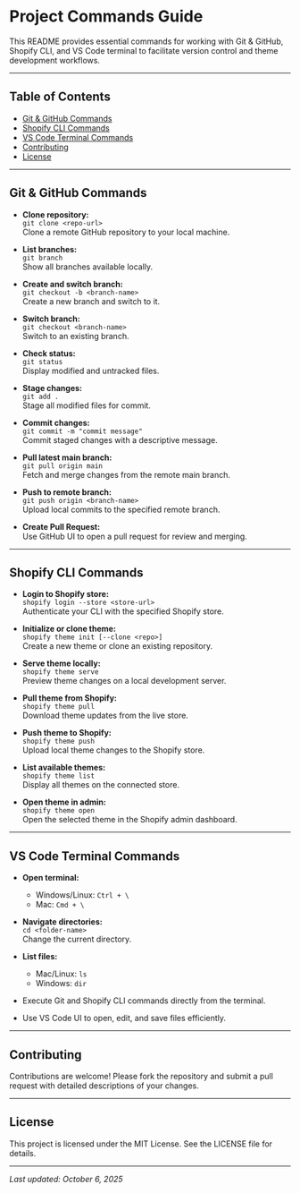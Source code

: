# Project Commands Guide

This README provides essential commands for working with Git & GitHub, Shopify CLI, and VS Code terminal to facilitate version control and theme development workflows.

---

## Table of Contents

- [Git & GitHub Commands](#git--github-commands)
- [Shopify CLI Commands](#shopify-cli-commands)
- [VS Code Terminal Commands](#vs-code-terminal-commands)
- [Contributing](#contributing)
- [License](#license)

---

## Git & GitHub Commands

- **Clone repository:**  
  `git clone <repo-url>`  
  Clone a remote GitHub repository to your local machine.

- **List branches:**  
  `git branch`  
  Show all branches available locally.

- **Create and switch branch:**  
  `git checkout -b <branch-name>`  
  Create a new branch and switch to it.

- **Switch branch:**  
  `git checkout <branch-name>`  
  Switch to an existing branch.

- **Check status:**  
  `git status`  
  Display modified and untracked files.

- **Stage changes:**  
  `git add .`  
  Stage all modified files for commit.

- **Commit changes:**  
  `git commit -m "commit message"`  
  Commit staged changes with a descriptive message.

- **Pull latest main branch:**  
  `git pull origin main`  
  Fetch and merge changes from the remote main branch.

- **Push to remote branch:**  
  `git push origin <branch-name>`  
  Upload local commits to the specified remote branch.

- **Create Pull Request:**  
  Use GitHub UI to open a pull request for review and merging.

---

## Shopify CLI Commands

- **Login to Shopify store:**  
  `shopify login --store <store-url>`  
  Authenticate your CLI with the specified Shopify store.

- **Initialize or clone theme:**  
  `shopify theme init [--clone <repo>]`  
  Create a new theme or clone an existing repository.

- **Serve theme locally:**  
  `shopify theme serve`  
  Preview theme changes on a local development server.

- **Pull theme from Shopify:**  
  `shopify theme pull`  
  Download theme updates from the live store.

- **Push theme to Shopify:**  
  `shopify theme push`  
  Upload local theme changes to the Shopify store.

- **List available themes:**  
  `shopify theme list`  
  Display all themes on the connected store.

- **Open theme in admin:**  
  `shopify theme open`  
  Open the selected theme in the Shopify admin dashboard.

---

## VS Code Terminal Commands

- **Open terminal:**  
  - Windows/Linux: `Ctrl + \`  
  - Mac: `Cmd + \`

- **Navigate directories:**  
  `cd <folder-name>`  
  Change the current directory.

- **List files:**  
  - Mac/Linux: `ls`  
  - Windows: `dir`

- Execute Git and Shopify CLI commands directly from the terminal.  
- Use VS Code UI to open, edit, and save files efficiently.

---

## Contributing

Contributions are welcome! Please fork the repository and submit a pull request with detailed descriptions of your changes.

---

## License

This project is licensed under the MIT License. See the LICENSE file for details.

---

*Last updated: October 6, 2025*

